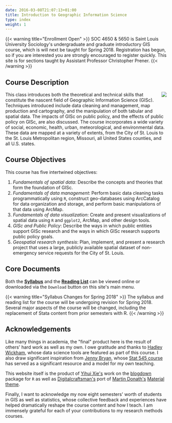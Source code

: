```yaml
---
date: 2016-03-08T21:07:13+01:00
title: Introduction to Geographic Information Science
type: index
weight: 1
---
```


{{< warning title="Enrollment Open" >}}
SOC 4650 & 5650 is Saint Louis University Sociology's undergraduate and graduate introductory GIS course, which is will next be taught for Spring 2018. Registration has begun, so if you are interested you are strongly encouraged to register quickly. This site is for sections taught by Assistant Professor Christopher Prener. 
{{< /warning >}}

## Course Description 
<img src="/images/logo.png" align="right" />
This class introduces both the theoretical and technical skills that constitute the nascent field of Geographic Information Science (GISc). Techniques introduced include data cleaning and management, map production and cartography, and the manipulation of both tabular and spatial data. The impacts of GISc on public policy, and the effects of public policy on GISc, are also discussed. The course incorporates a wide variety of social, economic, health, urban, meteorological, and environmental data. These data are mapped at a variety of extents, from the City of St. Louis to the St. Louis Metropolitan region, Missouri, all United States counties, and all U.S. states.

## Course Objectives
This course has five intertwined objectives:

1. *Fundamentals of spatial data*: Describe the concepts and theories that form the foundation of GISc.
2. *Fundamentals of data management*: Perform basic data cleaning tasks programmatically using `R`, construct geo-databases using ArcCatalog for data organization and storage, and perform basic manipulations of that data using ArcMap.
3. *Fundamentals of data visualization*: Create and present visualizations of spatial data using `R` and `ggplot2`, ArcMap, and other design tools.
4. *GISc and Public Policy*: Describe the ways in which public entities support GISc research and the ways in which GISc research supports public policy goals.
5. *Geospatial research synthesis*: Plan, implement, and present a research project that uses a large, publicly available spatial dataset of non-emergency service requests for the City of St. Louis.

## Core Documents
Both the [**Syllabus**](https://github.com/slu-soc5650/Core-Documents/blob/master/CoreDocs/syllabus.pdf) and the [**Reading List**](https://github.com/slu-soc5650/Core-Documents/blob/master/CoreDocs/reading-list.pdf) can be viewed online or downloaded via the `Download` button on this site's main menu.

{{< warning title="Syllabus Changes for Spring 2018" >}}
The syllabus and reading list for the course will be undergoing revision for Spring 2018. Several major aspects of the course will be changed, including the replacement of Stata content from prior semesters with R.
{{< /warning >}}

## Acknowledgements

Like many things in academia, the "final" product here is the result of others' hard work as well as my own. I owe gratitude and thanks to [Hadley Wickham](http://hadley.nz), whose data science tools are featured as part of this course. I also draw significant inspiration from [Jenny Bryan](https://www.stat.ubc.ca/~jenny/), whose [Stat 545 course](http://stat545.com) has served as a significant resource and a model for my own teaching. 

This website itself is the product of [Yihui Xie's](https://yihui.name) work on the [blogdown](https://bookdown.org/yihui/blogdown/) package for `R` as well as [Digitalcraftsman's](https://github.com/digitalcraftsman) port of [Martin Donath's](https://github.com/squidfunk) [Material theme](https://github.com/squidfunk/mkdocs-material).

Finally, I want to acknowledge my now eight semesters' worth of students in GIS as well as statistics, whose collective feedback and experiences have helped dramatically reshape the course content and how I teach. I am immensely grateful for each of your contributions to my research methods courses.